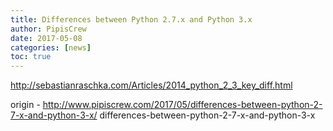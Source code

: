```yaml
---
title: Differences between Python 2.7.x and Python 3.x
author: PipisCrew
date: 2017-05-08
categories: [news]
toc: true
---
```


http://sebastianraschka.com/Articles/2014_python_2_3_key_diff.html

origin - http://www.pipiscrew.com/2017/05/differences-between-python-2-7-x-and-python-3-x/ differences-between-python-2-7-x-and-python-3-x